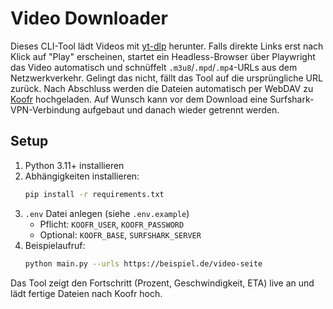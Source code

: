# Video Downloader

Dieses CLI-Tool lädt Videos mit [yt-dlp](https://github.com/yt-dlp/yt-dlp) herunter. Falls direkte Links erst nach Klick auf "Play" erscheinen, startet ein Headless-Browser über Playwright das Video automatisch und schnüffelt `.m3u8`/`.mpd`/`.mp4`-URLs aus dem Netzwerkverkehr. Gelingt das nicht, fällt das Tool auf die ursprüngliche URL zurück. Nach Abschluss werden die Dateien automatisch per WebDAV zu [Koofr](https://koofr.eu) hochgeladen. Auf Wunsch kann vor dem Download eine Surfshark-VPN-Verbindung aufgebaut und danach wieder getrennt werden.

## Setup

1. Python 3.11+ installieren
2. Abhängigkeiten installieren:
   ```bash
   pip install -r requirements.txt
   ```
3. `.env` Datei anlegen (siehe `.env.example`)
   - Pflicht: `KOOFR_USER`, `KOOFR_PASSWORD`
   - Optional: `KOOFR_BASE`, `SURFSHARK_SERVER`
4. Beispielaufruf:
   ```bash
   python main.py --urls https://beispiel.de/video-seite
   ```

Das Tool zeigt den Fortschritt (Prozent, Geschwindigkeit, ETA) live an und lädt fertige Dateien nach Koofr hoch.
